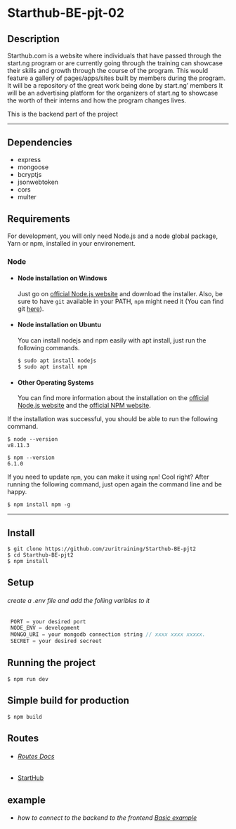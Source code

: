 # Starthub-BE-pjt-02

## Description

Starthub.com is a website where individuals that have passed through the start.ng program or are currently going through the training can showcase their skills and growth through the course of the program. This would feature a gallery of pages/apps/sites built by members during the program. It will be a repository of the great work being done by start.ng’ members It will be an advertising platform for the organizers of start.ng to showcase the worth of their interns and how the program changes lives.

This is the backend part of the project

---

## Dependencies

- express
- mongoose
- bcryptjs
- jsonwebtoken
- cors
- multer

## Requirements

For development, you will only need Node.js and a node global package, Yarn or npm, installed in your environement.

### Node

- #### Node installation on Windows

  Just go on [official Node.js website](https://nodejs.org/) and download the installer.
  Also, be sure to have `git` available in your PATH, `npm` might need it (You can find git [here](https://git-scm.com/)).

- #### Node installation on Ubuntu

  You can install nodejs and npm easily with apt install, just run the following commands.

      $ sudo apt install nodejs
      $ sudo apt install npm

- #### Other Operating Systems
  You can find more information about the installation on the [official Node.js website](https://nodejs.org/) and the [official NPM website](https://npmjs.org/).

If the installation was successful, you should be able to run the following command.

    $ node --version
    v8.11.3

    $ npm --version
    6.1.0

If you need to update `npm`, you can make it using `npm`! Cool right? After running the following command, just open again the command line and be happy.

    $ npm install npm -g

---

## Install

    $ git clone https://github.com/zuritraining/Starthub-BE-pjt2
    $ cd Starthub-BE-pjt2
    $ npm install

## Setup

###### create a .env file and add the folling varibles to it

```javascript
 PORT = your desired port
 NODE_ENV = development
 MONGO_URI = your mongodb connection string // xxxx xxxx xxxxx.
 SECRET = your desired secreet
```

## Running the project

    $ npm run dev

## Simple build for production

    $ npm build

## Routes

- ###### <a href="./docs/Readme.md">Routes Docs</a>
- <a href="http://localhost:4000">StartHub</a>

## example

- ###### how to connect to the backend to the frontend <a href="./docs/example.md">Basic example</a>
